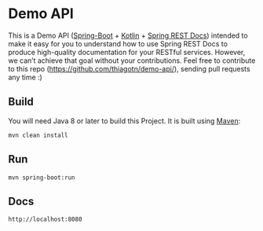 # Demo API

This is a Demo API ([Spring-Boot](https://spring.io/projects/spring-boot) + [Kotlin](https://kotlinlang.org/) + [Spring REST Docs](https://docs.spring.io/spring-restdocs/docs/current/reference/html5/)) intended to make it easy for you to understand how to use Spring REST Docs to produce high-quality documentation for your RESTful services. However, we can’t achieve that goal without your contributions.
Feel free to contribute to this repo (https://github.com/thiagotn/demo-api/), sending pull requests any time :)

## Build
You will need Java 8 or later to build this Project. It is built using [Maven](https://maven.apache.org/):

    mvn clean install

## Run

    mvn spring-boot:run
    
## Docs

    http://localhost:8080